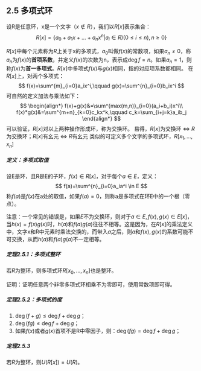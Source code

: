 ## 2.5 多项式环

设R是任意环，x是一个文字（$x\notin R$），我们以$R[x]$表示集合：
$$
R[x]=\{a_0+a_1x+\dots+a_nx^n|a_i\in R)(0\leq i\leq n),n\geq 0\}
$$

$R[x]$中每个元素称为$R$上关于x的多项式，$a_0$叫做$f(x)$的常数项，如果$a_n\neq 0$，称$a_n$为$f(x)$的**首项系数**，并定义$f(x)$的次数为n，表示成$\deg f=n$。如果$a_n=1$，则称$f(x)$为**首一多项式**。$R[x]$中多项式$f(x)$与$g(x)$相同，指的对应项系数都相同。
在$R[x]$上，对两个多项式：
$$
f(x)=\sum^{m}_{i=0}a_ix^i,\qquad g(x)=\sum^{n}_{i=0}b_ix^i
$$
可自然的定义加法与乘法如下：
$$
\begin{align*}
f(x)+g(x)&=\sum^{max(m,n)}_{i=0}(a_i+b_i)x^i\\
f(x)*g(x)&=\sum^{m+n}_{k=0}c_kx^k,\qquad c_k=\sum_{i+j=k}a_ib_j
\end{align*}
$$
可以验证，$R[x]$对以上两种操作形成环，称为交换环。
易得，$R[x]$为交换环 $\Leftrightarrow$ $R$为交换环；$R[x]$有幺元 $\Leftrightarrow$ $R$有幺元
类似的可定义多个文字的多项式环，$R[x_1,\dots,x_n]$

##### 定义：多项式取值
设E是环，且R是E的子环，$f(x)\in R[x]$，对于每个$a\in E$，定义：
$$
f(a)=\sum^{n}_{i=0}a_ia^i \in E
$$
称$f(a)$是$f(x)$在a处的取值，如果$f(a)=0$，则称a是多项式在环E中的一个根（零点）。

注意：一个常见的错误是，如果$E$不为交换环，则对于$a\in E,f(x),g(x)\in E[x]$，当$h(x)=f(x)g(x)$时，$h(a)$和$f(a)g(a)$往往不相等。这是因为，在$R[x]$的乘法定义中，文字x和R中元素时乘法交换的，而带入$a$之后，则$a$和$f(x),g(x)$的系数可能不可交换，从而$h(a)$和$f(a)g(a)$不一定相等。

##### 定理2.5.1：多项式整环
若$R$为整环，则多项式环$R[x_0,\dots,x_n]$也是整环。

证明：证明任意两个非零多项式环相乘不为零即可，使用常数项即可得。
##### 定理2.5.2：多项式的度
1. $\deg(f+g)\leq \deg f+\deg g$；
2. $\deg(fg)\leq \deg f+\deg g$；
3. 如果$f(x)$或者$g(x)$首项不是R中零因子，则：$\deg(fg)= \deg f+\deg g$；

##### 定理2.5.3
若$R$为整环，则$U(R[x])=U(R)$。
